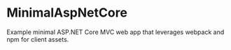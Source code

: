 # MinimalAspNetCore
Example minimal ASP.NET Core MVC web app that leverages webpack and npm for client assets.
